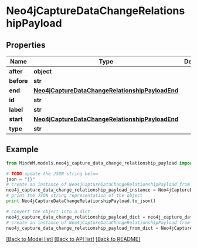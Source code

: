 # Neo4jCaptureDataChangeRelationshipPayload


## Properties
Name | Type | Description | Notes
------------ | ------------- | ------------- | -------------
**after** | **object** |  | 
**before** | **str** |  | 
**end** | [**Neo4jCaptureDataChangeRelationshipPayloadEnd**](Neo4jCaptureDataChangeRelationshipPayloadEnd.md) |  | 
**id** | **str** |  | 
**label** | **str** |  | 
**start** | [**Neo4jCaptureDataChangeRelationshipPayloadEnd**](Neo4jCaptureDataChangeRelationshipPayloadEnd.md) |  | 
**type** | **str** |  | 

## Example

```python
from MindWM.models.neo4j_capture_data_change_relationship_payload import Neo4jCaptureDataChangeRelationshipPayload

# TODO update the JSON string below
json = "{}"
# create an instance of Neo4jCaptureDataChangeRelationshipPayload from a JSON string
neo4j_capture_data_change_relationship_payload_instance = Neo4jCaptureDataChangeRelationshipPayload.from_json(json)
# print the JSON string representation of the object
print Neo4jCaptureDataChangeRelationshipPayload.to_json()

# convert the object into a dict
neo4j_capture_data_change_relationship_payload_dict = neo4j_capture_data_change_relationship_payload_instance.to_dict()
# create an instance of Neo4jCaptureDataChangeRelationshipPayload from a dict
neo4j_capture_data_change_relationship_payload_from_dict = Neo4jCaptureDataChangeRelationshipPayload.from_dict(neo4j_capture_data_change_relationship_payload_dict)
```
[[Back to Model list]](../README.md#documentation-for-models) [[Back to API list]](../README.md#documentation-for-api-endpoints) [[Back to README]](../README.md)



